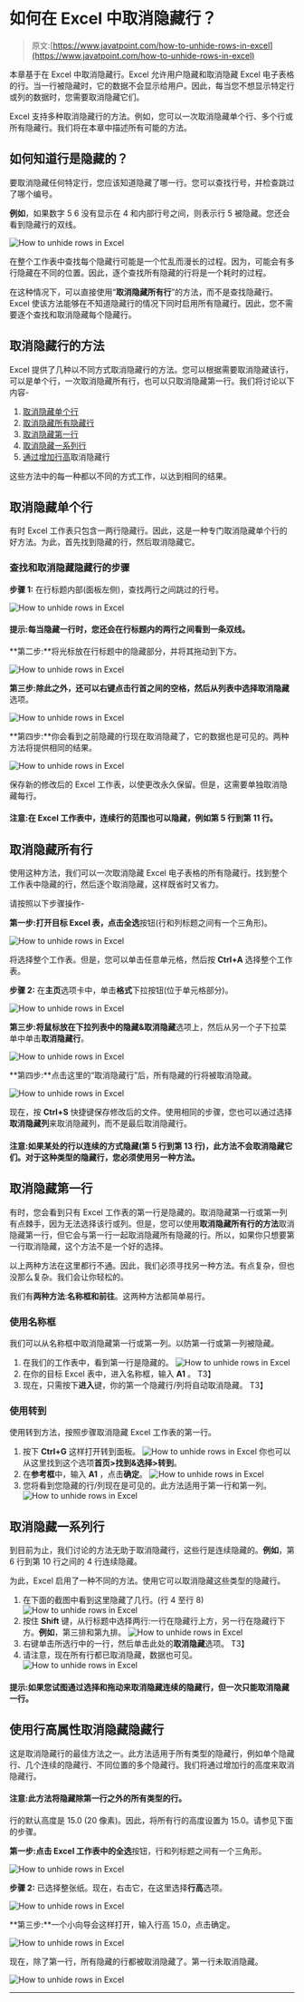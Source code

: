 # 如何在 Excel 中取消隐藏行？

> 原文:[https://www.javatpoint.com/how-to-unhide-rows-in-excel](https://www.javatpoint.com/how-to-unhide-rows-in-excel)

本章基于在 Excel 中取消隐藏行。Excel 允许用户隐藏和取消隐藏 Excel 电子表格的行。当一行被隐藏时，它的数据不会显示给用户。因此，每当您不想显示特定行或列的数据时，您需要取消隐藏它们。

Excel 支持多种取消隐藏行的方法。例如，您可以一次取消隐藏单个行、多个行或所有隐藏行。我们将在本章中描述所有可能的方法。

## 如何知道行是隐藏的？

要取消隐藏任何特定行，您应该知道隐藏了哪一行。您可以查找行号，并检查跳过了哪个编号。

**例如**，如果数字 5 6 没有显示在 4 和内部行号之间，则表示行 5 被隐藏。您还会看到隐藏行的双线。

![How to unhide rows in Excel](../Images/7d04b80a70f93ea3aa1a2ad01b860b90.png)

在整个工作表中查找每个隐藏行可能是一个忙乱而漫长的过程。因为，可能会有多行隐藏在不同的位置。因此，逐个查找所有隐藏的行将是一个耗时的过程。

在这种情况下，可以直接使用“**取消隐藏所有行**”的方法，而不是查找隐藏行。Excel 使该方法能够在不知道隐藏行的情况下同时启用所有隐藏行。因此，您不需要逐个查找和取消隐藏每个隐藏行。

## 取消隐藏行的方法

Excel 提供了几种以不同方式取消隐藏行的方法。您可以根据需要取消隐藏该行，可以是单个行，一次取消隐藏所有行，也可以只取消隐藏第一行。我们将讨论以下内容-

1.  [取消隐藏单个行](#individual)
2.  [取消隐藏所有隐藏行](#all-hidden)
3.  [取消隐藏第一行](#first)
4.  [取消隐藏一系列行](#range)
5.  [通过增加行高](#increasing)取消隐藏行

这些方法中的每一种都以不同的方式工作，以达到相同的结果。

## 取消隐藏单个行

有时 Excel 工作表只包含一两行隐藏行。因此，这是一种专门取消隐藏单个行的好方法。为此，首先找到隐藏的行，然后取消隐藏它。

### 查找和取消隐藏隐藏行的步骤

**步骤 1:** 在行标题内部(面板左侧)，查找两行之间跳过的行号。

![How to unhide rows in Excel](../Images/771bdf7a86dcb7702c788a2510549a0d.png)

#### 提示:每当隐藏一行时，您还会在行标题内的两行之间看到一条双线。

**第二步:**将光标放在行标题中的隐藏部分，并将其拖动到下方。

![How to unhide rows in Excel](../Images/5a39baef3ff3809892307a6581616c9b.png)

**第三步:**除此之外，还可以右键点击行首之间的空格，然后从列表中选择**取消隐藏**选项。

![How to unhide rows in Excel](../Images/ad2697ef7a66e679a42319c8d35a0c74.png)

**第四步:**你会看到之前隐藏的行现在取消隐藏了，它的数据也是可见的。两种方法将提供相同的结果。

![How to unhide rows in Excel](../Images/198b0387476e9e608193e66e6def46bc.png)

保存新的修改后的 Excel 工作表，以使更改永久保留。但是，这需要单独取消隐藏每行。

#### 注意:在 Excel 工作表中，连续行的范围也可以隐藏，例如第 5 行到第 11 行。

## 取消隐藏所有行

使用这种方法，我们可以一次取消隐藏 Excel 电子表格的所有隐藏行。找到整个工作表中隐藏的行，然后逐个取消隐藏，这样既省时又省力。

请按照以下步骤操作-

**第一步:**打开目标 Excel 表，点击**全选**按钮(行和列标题之间有一个三角形)。

![How to unhide rows in Excel](../Images/718307a86c9947d3fdfee8d04100dee1.png)

将选择整个工作表。但是，您可以单击任意单元格，然后按 **Ctrl+A** 选择整个工作表。

**步骤 2:** 在**主页**选项卡中，单击**格式**下拉按钮(位于单元格部分)。

![How to unhide rows in Excel](../Images/eefa697a74fcaf1ae19918ca7cd0fc88.png)

**第三步:**将鼠标放在下拉列表中的**隐藏&取消隐藏**选项上，然后从另一个子下拉菜单中单击**取消隐藏行**。

![How to unhide rows in Excel](../Images/c04acbe3a41f44f4a1c11ca6ffa148d5.png)

**第四步:**点击这里的“取消隐藏行”后，所有隐藏的行将被取消隐藏。

![How to unhide rows in Excel](../Images/c7a96509c619ed82e921371ac3f18bb3.png)

现在，按 **Ctrl+S** 快捷键保存修改后的文件。使用相同的步骤，您也可以通过选择**取消隐藏列**来取消隐藏列，而不是最后取消隐藏行。

#### 注意:如果某处的行以连续的方式隐藏(第 5 行到第 13 行)，此方法不会取消隐藏它们。对于这种类型的隐藏行，您必须使用另一种方法。

## 取消隐藏第一行

有时，您会看到只有 Excel 工作表的第一行是隐藏的。取消隐藏第一行或第一列有点棘手，因为无法选择该行或列。但是，您可以使用**取消隐藏所有行的方法**取消隐藏第一行，但它会与第一行一起取消隐藏所有隐藏的行。所以，如果你只想要第一行取消隐藏，这个方法不是一个好的选择。

以上两种方法在这里都行不通。因此，我们必须寻找另一种方法。有点复杂，但也没那么复杂。我们会让你轻松的。

我们有**两种方法**:**名称框和前往**。这两种方法都简单易行。

### 使用名称框

我们可以从名称框中取消隐藏第一行或第一列。以防第一行或第一列被隐藏。

1.  在我们的工作表中，看到第一行是隐藏的。
    ![How to unhide rows in Excel](../Images/1cf9bc188362f7913334a2ed2e5a3e0c.png)
2.  在你的目标 Excel 表中，进入名称框，输入 **A1** 。
    T3】
3.  现在，只需按下**进入**键，你的第一个隐藏行/列将自动取消隐藏。
    T3】

### 使用转到

使用转到方法，按照步骤取消隐藏 Excel 工作表的第一行。

1.  按下 **Ctrl+G** 这样打开转到面板。
    ![How to unhide rows in Excel](../Images/c2d165e9fbcbd37b90e57d00f5f98364.png)
    你也可以从这里找到这个选项**首页>找到&选择>转到**。
2.  在**参考框**中，输入 **A1** ，点击**确定**。
    ![How to unhide rows in Excel](../Images/2e83dda894e29f2007c75c4497bddea2.png)
3.  您将看到您隐藏的行/列现在是可见的。此方法适用于第一行和第一列。
    ![How to unhide rows in Excel](../Images/2dacd65314fe40f2777fce8c86987399.png)

## 取消隐藏一系列行

到目前为止，我们讨论的方法无助于取消隐藏行，这些行是连续隐藏的。**例如**，第 6 行到第 10 行之间的 4 行连续隐藏。

为此，Excel 启用了一种不同的方法。使用它可以取消隐藏这些类型的隐藏行。

1.  在下面的截图中看到这里隐藏了几行。(行 4 至行 8)
    ![How to unhide rows in Excel](../Images/474810d14ddd556be8d4c35b0e4771ce.png)
2.  按住 **Shift** 键，从行标题中选择两行:一行在隐藏行上方，另一行在隐藏行下方。**例如**，第三排和第九排。
    ![How to unhide rows in Excel](../Images/7f558ada6b53535bf7efab80c097451c.png)
3.  右键单击所选行中的一行，然后单击此处的**取消隐藏**选项。
    T3】
4.  请注意，现在所有行都已取消隐藏，数据也可见。
    ![How to unhide rows in Excel](../Images/8cead597e8ce9a486391c966723637fd.png)

#### 提示:如果您试图通过选择和拖动来取消隐藏连续的隐藏行，但一次只能取消隐藏一行。

## 使用行高属性取消隐藏隐藏行

这是取消隐藏行的最佳方法之一。此方法适用于所有类型的隐藏行，例如单个隐藏行、几个连续的隐藏行、不同位置的多个隐藏行。我们将通过增加行的高度来取消隐藏行。

#### 注意:此方法将隐藏除第一行之外的所有类型的行。

行的默认高度是 15.0 (20 像素)。因此，将所有行的高度设置为 15.0。请参见下面的步骤。

**第一步:**点击 Excel 工作表中的**全选**按钮，行和列标题之间有一个三角形。

![How to unhide rows in Excel](../Images/9de2f414950eb793744543b658dec472.png)

**步骤 2:** 已选择整张纸。现在，右击它，在这里选择**行高**选项。

![How to unhide rows in Excel](../Images/fd6074f98458eddd490855752ce84609.png)

**第三步:**一个小向导会这样打开，输入行高 15.0，点击确定。

![How to unhide rows in Excel](../Images/9d9fa9e153095a5a08faf870f23da164.png)

现在，除了第一行，所有隐藏的行都被取消隐藏了。第一行未取消隐藏。

![How to unhide rows in Excel](../Images/6ae4c6775872f0ecc6c4df9125e23211.png)

* * *